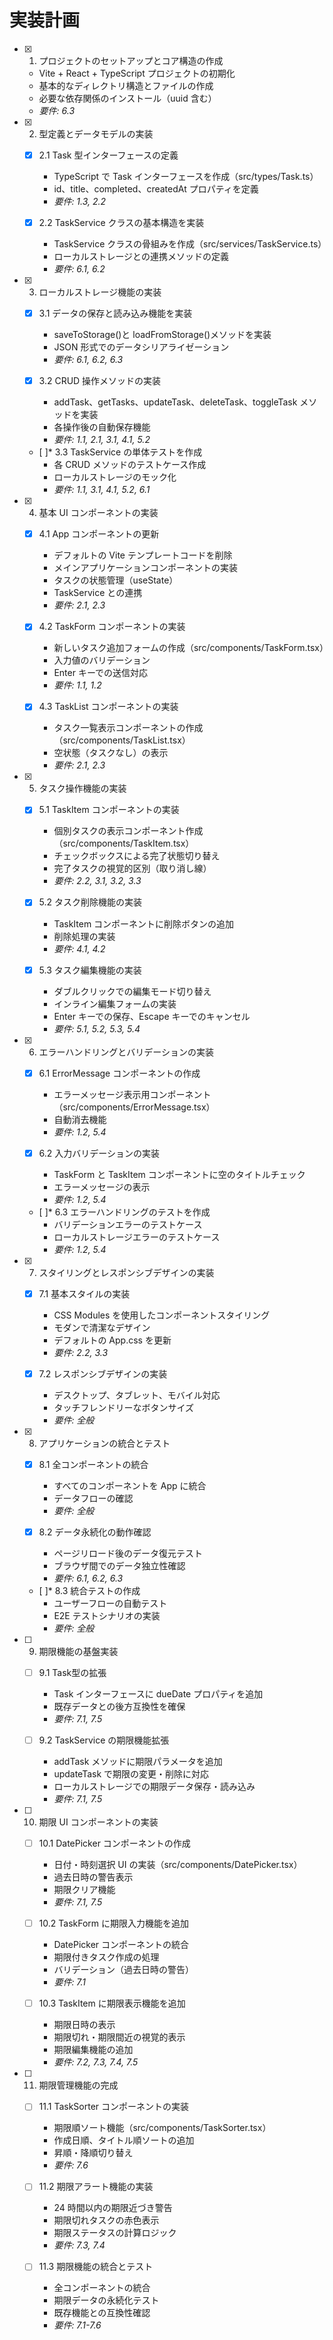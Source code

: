 # 実装計画

- [x] 1. プロジェクトのセットアップとコア構造の作成

  - Vite + React + TypeScript プロジェクトの初期化
  - 基本的なディレクトリ構造とファイルの作成
  - 必要な依存関係のインストール（uuid 含む）
  - _要件: 6.3_

- [x] 2. 型定義とデータモデルの実装

  - [x] 2.1 Task 型インターフェースの定義

    - TypeScript で Task インターフェースを作成（src/types/Task.ts）
    - id、title、completed、createdAt プロパティを定義
    - _要件: 1.3, 2.2_

  - [x] 2.2 TaskService クラスの基本構造を実装
    - TaskService クラスの骨組みを作成（src/services/TaskService.ts）
    - ローカルストレージとの連携メソッドの定義
    - _要件: 6.1, 6.2_

- [x] 3. ローカルストレージ機能の実装

  - [x] 3.1 データの保存と読み込み機能を実装

    - saveToStorage()と loadFromStorage()メソッドを実装
    - JSON 形式でのデータシリアライゼーション
    - _要件: 6.1, 6.2, 6.3_

  - [x] 3.2 CRUD 操作メソッドの実装

    - addTask、getTasks、updateTask、deleteTask、toggleTask メソッドを実装
    - 各操作後の自動保存機能
    - _要件: 1.1, 2.1, 3.1, 4.1, 5.2_

  - [ ]\* 3.3 TaskService の単体テストを作成
    - 各 CRUD メソッドのテストケース作成
    - ローカルストレージのモック化
    - _要件: 1.1, 3.1, 4.1, 5.2, 6.1_

- [x] 4. 基本 UI コンポーネントの実装

  - [x] 4.1 App コンポーネントの更新

    - デフォルトの Vite テンプレートコードを削除
    - メインアプリケーションコンポーネントの実装
    - タスクの状態管理（useState）
    - TaskService との連携
    - _要件: 2.1, 2.3_

  - [x] 4.2 TaskForm コンポーネントの実装

    - 新しいタスク追加フォームの作成（src/components/TaskForm.tsx）
    - 入力値のバリデーション
    - Enter キーでの送信対応
    - _要件: 1.1, 1.2_

  - [x] 4.3 TaskList コンポーネントの実装
    - タスク一覧表示コンポーネントの作成（src/components/TaskList.tsx）
    - 空状態（タスクなし）の表示
    - _要件: 2.1, 2.3_

- [x] 5. タスク操作機能の実装

  - [x] 5.1 TaskItem コンポーネントの実装

    - 個別タスクの表示コンポーネント作成（src/components/TaskItem.tsx）
    - チェックボックスによる完了状態切り替え
    - 完了タスクの視覚的区別（取り消し線）
    - _要件: 2.2, 3.1, 3.2, 3.3_

  - [x] 5.2 タスク削除機能の実装

    - TaskItem コンポーネントに削除ボタンの追加
    - 削除処理の実装
    - _要件: 4.1, 4.2_

  - [x] 5.3 タスク編集機能の実装
    - ダブルクリックでの編集モード切り替え
    - インライン編集フォームの実装
    - Enter キーでの保存、Escape キーでのキャンセル
    - _要件: 5.1, 5.2, 5.3, 5.4_

- [x] 6. エラーハンドリングとバリデーションの実装

  - [x] 6.1 ErrorMessage コンポーネントの作成

    - エラーメッセージ表示用コンポーネント（src/components/ErrorMessage.tsx）
    - 自動消去機能
    - _要件: 1.2, 5.4_

  - [x] 6.2 入力バリデーションの実装

    - TaskForm と TaskItem コンポーネントに空のタイトルチェック
    - エラーメッセージの表示
    - _要件: 1.2, 5.4_

  - [ ]\* 6.3 エラーハンドリングのテストを作成
    - バリデーションエラーのテストケース
    - ローカルストレージエラーのテストケース
    - _要件: 1.2, 5.4_

- [x] 7. スタイリングとレスポンシブデザインの実装

  - [x] 7.1 基本スタイルの実装

    - CSS Modules を使用したコンポーネントスタイリング
    - モダンで清潔なデザイン
    - デフォルトの App.css を更新
    - _要件: 2.2, 3.3_

  - [x] 7.2 レスポンシブデザインの実装
    - デスクトップ、タブレット、モバイル対応
    - タッチフレンドリーなボタンサイズ
    - _要件: 全般_

- [x] 8. アプリケーションの統合とテスト

  - [x] 8.1 全コンポーネントの統合

    - すべてのコンポーネントを App に統合
    - データフローの確認
    - _要件: 全般_

  - [x] 8.2 データ永続化の動作確認

    - ページリロード後のデータ復元テスト
    - ブラウザ間でのデータ独立性確認
    - _要件: 6.1, 6.2, 6.3_

  - [ ]\* 8.3 統合テストの作成
    - ユーザーフローの自動テスト
    - E2E テストシナリオの実装
    - _要件: 全般_

- [ ] 9. 期限機能の基盤実装

  - [ ] 9.1 Task型の拡張

    - Task インターフェースに dueDate プロパティを追加
    - 既存データとの後方互換性を確保
    - _要件: 7.1, 7.5_

  - [ ] 9.2 TaskService の期限機能拡張

    - addTask メソッドに期限パラメータを追加
    - updateTask で期限の変更・削除に対応
    - ローカルストレージでの期限データ保存・読み込み
    - _要件: 7.1, 7.5_

- [ ] 10. 期限 UI コンポーネントの実装

  - [ ] 10.1 DatePicker コンポーネントの作成

    - 日付・時刻選択 UI の実装（src/components/DatePicker.tsx）
    - 過去日時の警告表示
    - 期限クリア機能
    - _要件: 7.1, 7.5_

  - [ ] 10.2 TaskForm に期限入力機能を追加

    - DatePicker コンポーネントの統合
    - 期限付きタスク作成の処理
    - バリデーション（過去日時の警告）
    - _要件: 7.1_

  - [ ] 10.3 TaskItem に期限表示機能を追加

    - 期限日時の表示
    - 期限切れ・期限間近の視覚的表示
    - 期限編集機能の追加
    - _要件: 7.2, 7.3, 7.4, 7.5_

- [ ] 11. 期限管理機能の完成

  - [ ] 11.1 TaskSorter コンポーネントの実装

    - 期限順ソート機能（src/components/TaskSorter.tsx）
    - 作成日順、タイトル順ソートの追加
    - 昇順・降順切り替え
    - _要件: 7.6_

  - [ ] 11.2 期限アラート機能の実装

    - 24 時間以内の期限近づき警告
    - 期限切れタスクの赤色表示
    - 期限ステータスの計算ロジック
    - _要件: 7.3, 7.4_

  - [ ] 11.3 期限機能の統合とテスト

    - 全コンポーネントの統合
    - 期限データの永続化テスト
    - 既存機能との互換性確認
    - _要件: 7.1-7.6_